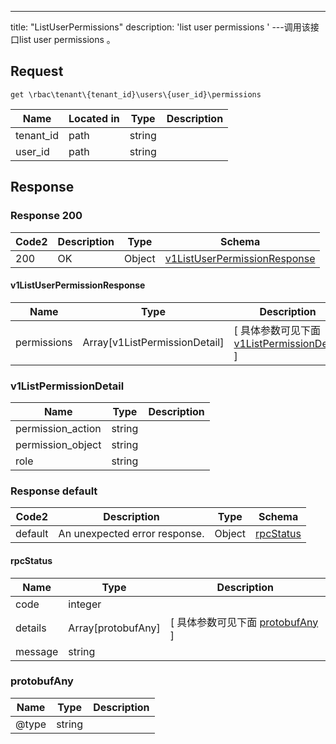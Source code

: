 ---
title: "ListUserPermissions"
description: 'list user permissions '
---调用该接口list user permissions 。



## Request


```
get \rbac\tenant\{tenant_id}\users\{user_id}\permissions
```

| Name | Located in | Type | Description | 
| ---- | ---------- | ----------- | ----------- | 
| tenant_id | path | string |  |  
| user_id | path | string |  |  

## Response

### Response  200 
| Code2 | Description | Type | Schema |
| ---- | ----------- | ------ | ------ |
| 200 | OK | Object | [v1ListUserPermissionResponse](#v1ListUserPermissionResponse) |

#### v1ListUserPermissionResponse

| Name | Type | Description | 
| ---- | ---- | ----------- |         
| permissions | Array[v1ListPermissionDetail] |  [ 具体参数可见下面 [v1ListPermissionDetail](#v1ListPermissionDetail) ] |    

### v1ListPermissionDetail
| Name | Type | Description | 
| ---- | ---- | ----------- |     
| permission_action | string |  |      
| permission_object | string |  |      
| role | string |  |   



### Response  default 
| Code2 | Description | Type | Schema |
| ---- | ----------- | ------ | ------ |
| default | An unexpected error response. | Object | [rpcStatus](#rpcStatus) |

#### rpcStatus

| Name | Type | Description | 
| ---- | ---- | ----------- |     
| code | integer |  |          
| details | Array[protobufAny] |  [ 具体参数可见下面 [protobufAny](#protobufAny) ] |       
| message | string |  |   

### protobufAny
| Name | Type | Description | 
| ---- | ---- | ----------- |     
| @type | string |  |   



